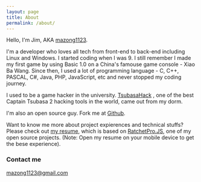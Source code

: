 ```yaml
---
layout: page
title: About
permalink: /about/
---
```



Hello, I'm Jim, AKA [mazong1123](https://www.google.com/?gfe_rd=cr&ei=yXwcVqHPBqug8wfx-ouYBQ&gws_rd=cr&fg=1#q=mazong1123 "mazong1123").

I'm a developer who loves all tech from front-end to back-end including Linux and Windows. I started coding when I was 9. I still remember I made my first game by using Basic 1.0 on a China's famouse game console - Xiao Ba Wang. Since then, I used a lot of programming language - C, C++, PASCAL, C#, Java, PHP, JavaScript, etc and never stopped my coding journey.

I used to be a game hacker in the university. [TsubasaHack](https://www.google.com/?gfe_rd=cr&ei=yXwcVqHPBqug8wfx-ouYBQ&gws_rd=cr&fg=1#q=tsubasahack+ver1.1b) , one of the best Captain Tsubasa 2 hacking tools in the world, came out from my dorm.

I'm also an open source guy. Fork me at [Github](http://www.github.com/mazong1123).

Want to know me more about project expierences and technical stuffs? Please check out [my resume](http://mazong1123.github.io/), which is based on [RatchetPro.JS](https://github.com/mazong1123/ratchet-pro), one of my open source projects. (Note: Open my resume on your mobile device to get the bese experience).

### Contact me

[mazong1123@gmail.com](mailto:mazong1123@gmail.com)
